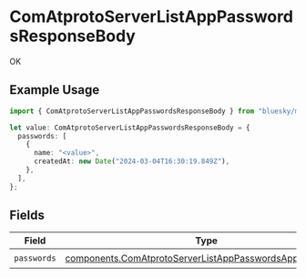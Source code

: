 # ComAtprotoServerListAppPasswordsResponseBody

OK

## Example Usage

```typescript
import { ComAtprotoServerListAppPasswordsResponseBody } from "bluesky/models/operations";

let value: ComAtprotoServerListAppPasswordsResponseBody = {
  passwords: [
    {
      name: "<value>",
      createdAt: new Date("2024-03-04T16:30:19.849Z"),
    },
  ],
};
```

## Fields

| Field                                                                                                                              | Type                                                                                                                               | Required                                                                                                                           | Description                                                                                                                        |
| ---------------------------------------------------------------------------------------------------------------------------------- | ---------------------------------------------------------------------------------------------------------------------------------- | ---------------------------------------------------------------------------------------------------------------------------------- | ---------------------------------------------------------------------------------------------------------------------------------- |
| `passwords`                                                                                                                        | [components.ComAtprotoServerListAppPasswordsAppPassword](../../models/components/comatprotoserverlistapppasswordsapppassword.md)[] | :heavy_check_mark:                                                                                                                 | N/A                                                                                                                                |